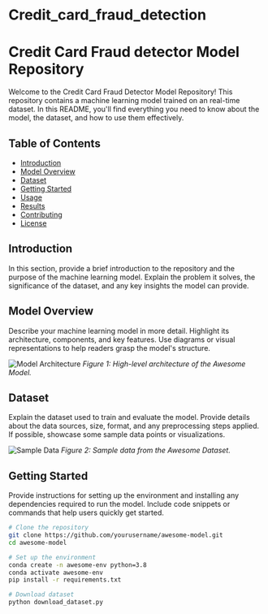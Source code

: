 # Credit_card_fraud_detection
# Credit Card Fraud detector Model Repository

Welcome to the Credit Card Fraud Detector Model Repository! This repository contains a  machine learning model trained on an real-time dataset. In this README, you'll find everything you need to know about the model, the dataset, and how to use them effectively.

## Table of Contents

- [Introduction](#introduction)
- [Model Overview](#model-overview)
- [Dataset](#dataset)
- [Getting Started](#getting-started)
- [Usage](#usage)
- [Results](#results)
- [Contributing](#contributing)
- [License](#license)

## Introduction

In this section, provide a brief introduction to the repository and the purpose of the machine learning model. Explain the problem it solves, the significance of the dataset, and any key insights the model can provide.

## Model Overview

Describe your machine learning model in more detail. Highlight its architecture, components, and key features. Use diagrams or visual representations to help readers grasp the model's structure.

![Model Architecture](images/model_architecture.png)
*Figure 1: High-level architecture of the Awesome Model.*

## Dataset

Explain the dataset used to train and evaluate the model. Provide details about the data sources, size, format, and any preprocessing steps applied. If possible, showcase some sample data points or visualizations.

![Sample Data](images/sample_data.png)
*Figure 2: Sample data from the Awesome Dataset.*

## Getting Started

Provide instructions for setting up the environment and installing any dependencies required to run the model. Include code snippets or commands that help users quickly get started.

```bash
# Clone the repository
git clone https://github.com/yourusername/awesome-model.git
cd awesome-model

# Set up the environment
conda create -n awesome-env python=3.8
conda activate awesome-env
pip install -r requirements.txt

# Download dataset
python download_dataset.py
